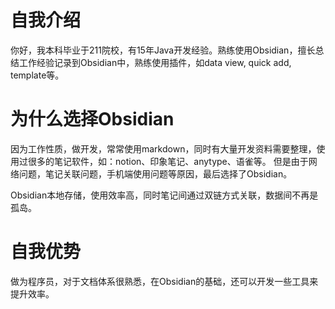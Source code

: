 # 自我介绍
你好，我本科毕业于211院校，有15年Java开发经验。熟练使用Obsidian，擅长总结工作经验记录到Obsidian中，熟练使用插件，如data view, quick add, template等。

# 为什么选择Obsidian
因为工作性质，做开发，常常使用markdown，同时有大量开发资料需要整理，使用过很多的笔记软件，如：notion、印象笔记、anytype、语雀等。
但是由于网络问题，笔记关联问题，手机端使用问题等原因，最后选择了Obsidian。

Obsidian本地存储，使用效率高，同时笔记间通过双链方式关联，数据间不再是孤岛。

# 自我优势
做为程序员，对于文档体系很熟悉，在Obsidian的基础，还可以开发一些工具来提升效率。
